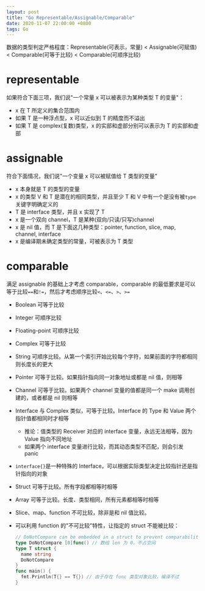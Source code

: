 ```yaml
---
layout: post
title: "Go Representable/Assignable/Comparable"
date: 2020-11-07 22:00:00 +0800
tags: Go
---
```


数据的类型判定严格程度：Representable(可表示，常量) < Assignable(可赋值) < Comparable(可等于比较) < Comparable(可顺序比较)

# representable

如果符合下面三项，我们说"一个常量 x 可以被表示为某种类型 T 的变量"：

- x 在 T 所定义的集合范围内
- 如果 T 是一种浮点型，x 可以近似到 T 的精度而不溢出
- 如果 T 是 complex(复数)类型，x 的实部和虚部分别可以表示为 T 的实部和虚部

# assignable

符合下面情况，我们说"一个变量 x 可以被赋值给 T 类型的变量"

- x 本身就是 T 的类型的变量
- x 的类型 V 和 T 是潜在的相同类型，并且至少 T 和 V 中有一个是没有被`type`关键字明确定义的
- T 是 interface 类型，并且 x 实现了 T
- x 是一个双向 channel，T 是某种(双向/只读/只写)channel
- x 是 nil 值，而 T 是下面这几种类型：pointer, function, slice, map, channel, interface
- x 是编译期未确定类型的常量，可被表示为 T 类型

# comparable

满足 assignable 的基础上才考虑 comparable，comparable 的最低要求是可以等于比较`==`和`!=`，然后才考虑顺序比较`<`、`<=`、`>`、`>=`

- Boolean 可等于比较
- Integer 可顺序比较
- Floating-point 可顺序比较
- Complex 可等于比较
- String 可顺序比较。从第一个索引开始比较每个字符，如果前面的字符都相同则长度长的更大
- Pointer 可等于比较。如果指针指向同一对象地址或都是 nil 值，则相等
- Channel 可等于比较。如果两个 channel 变量的值都是同一个 make 调用创建的，或者都是 nil 则相等
- Interface 与 Complex 类似，可等于比较。Interface 的 Type 和 Value 两个指针值都相同时才相等
  - 推论：值类型的 Receiver 对应的 interface 变量，永远无法相等，因为 Value 指向不同地址
  - 如果两个 interface 变量进行比较，而其动态类型不匹配，则会引发 panic
- `interface{}`是一种特殊的 Interface，可以根据实际类型决定比较指针还是指针指向的对象
- Struct 可等于比较。所有字段都相等时相等
- Array 可等于比较。长度、类型相同，所有元素都相等时相等

- Slice、map、function 不可比较，除非是和 nil 值比较。

- 可以利用 function 的"不可比较"特性，让指定的 struct 不能被比较：

  ```Go
  // DoNotCompare can be embedded in a struct to prevent comparability.
  type DoNotCompare [0]func() // 数组 len 为 0，不占空间
  type T struct {
    name string
    DoNotCompare
  }
  func main() {
    fmt.Println(T{} == T{}) // 由于存在 func 类型对象比较，编译不过
  }
  ```
